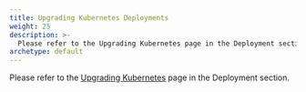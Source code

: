 ```yaml
---
title: Upgrading Kubernetes Deployments
weight: 25
description: >-
  Please refer to the Upgrading Kubernetes page in the Deployment section
archetype: default
---
```

Please refer to the [Upgrading Kubernetes](../../deploy/deployment/kubernetes/upgrading.md)
page in the Deployment section.
